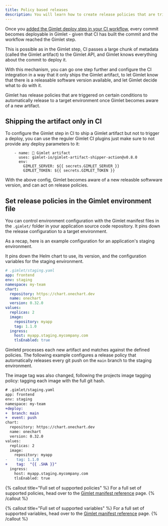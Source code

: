 ```yaml
---
title: Policy based releases
description: You will learn how to create release policies that are triggered on certain conditions to automatically release to a target environment.
---
```


Once you [added the Gimlet deploy step in your CI workflow](/docs/deploy-your-first-app-to-kubernetes#integrate-ci-with-gimlet), every commit becomes deployable in Gimlet - given that CI has built the commit and the workflow reached the Gimlet step.

This is possible as in the Gimlet step, CI passes a large chunk of metadata (called the Gimlet artifact) to the Gimlet API, and Gimlet knows everything about the commit to deploy it.

With this mechanism, you can go one step further and configure the CI integration in a way that it only ships the Gimlet artifact, to let Gimlet know that there is a releasable software version available, and let Gimlet decide what to do with it.

Gimlet has release policies that are triggered on certain conditions to automatically release to a target environment once Gimlet becomes aware of a new artifact.

## Shipping the artifact only in CI

To configure the Gimlet step in CI to ship a Gimlet artifact but not to trigger a deploy, you can use the reguler Gimlet CI plugins just make sure to not provide any deploy parameters to it:

```
    - name: 🚢 Gimlet artifact
      uses: gimlet-io/gimlet-artifact-shipper-action@v0.8.0
      env:
        GIMLET_SERVER: ${{ secrets.GIMLET_SERVER }}
        GIMLET_TOKEN: ${{ secrets.GIMLET_TOKEN }}
```

With the above config, Gimlet becomes aware of a new releasble softwware version, and can act on release policies.

## Set release policies in the Gimlet environment file

You can control environment configuration with the Gimlet manifest files in the `.gimlet/` folder in your application source code repository. It pins down the release configuration to a target environment.

As a recap, here is an example configuration for an application's staging environment.

It pins down the Helm chart to use, its version, and the configuration variables for the staging environment.

```yaml
# .gimlet/staging.yaml
app: frontend
env: staging
namespace: my-team
chart:
  repository: https://chart.onechart.dev
  name: onechart
  version: 0.32.0
values:
  replicas: 2
  image:
    repository: myapp
    tag: 1.1.0
  ingress:
    host: myapp.staging.mycompany.com
    tlsEnabled: true
```

Gimletd processes each new artifact and matches against the defined policies. The following example configures a release policy that automatically releases every git push on the `main` branch to the staging environment.

The image tag was also changed, following the projects image tagging policy: tagging each image with the full git hash.

```diff
# .gimlet/staging.yaml
app: frontend
env: staging
namespace: my-team
+deploy:
+  branch: main
+  event: push
chart:
  repository: https://chart.onechart.dev
  name: onechart
  version: 0.32.0
values:
  replicas: 2
  image:
    repository: myapp
-    tag: 1.1.0
+    tag:  "{{ .SHA }}"
  ingress:
    host: myapp.staging.mycompany.com
    tlsEnabled: true
```

{% callout title="Full set of supported policies" %}
For a full set of supported policies, head over to the [Gimlet manifest reference](/docs/gimlet-manifest-reference#policy-based-releases) page.
{% /callout %}

{% callout title="Full set of supported variables" %}
For a full set of supported variables, head over to the [Gimlet manifest reference](/docs/gimlet-manifest-reference#variable-support) page.
{% /callout %}
